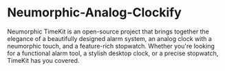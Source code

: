 # Neumorphic-Analog-Clockify
Neumorphic TimeKit is an open-source project that brings together the elegance of a beautifully designed alarm system, an analog clock with a neumorphic touch, and a feature-rich stopwatch. Whether you're looking for a functional alarm tool, a stylish desktop clock, or a precise stopwatch, TimeKit has you covered.
